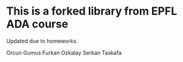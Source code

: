# This is a forked library from EPFL ADA course


Updated due to homeworks.


Orcun Gumus
Furkan Ozkalay
Serkan Taskafa
